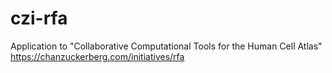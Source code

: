 # czi-rfa
Application to "Collaborative Computational Tools for the Human Cell Atlas" https://chanzuckerberg.com/initiatives/rfa
